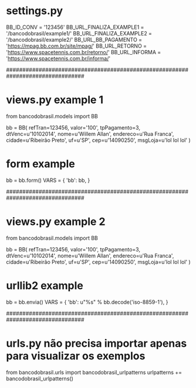 # settings.py

BB_ID_CONV = '123456'
BB_URL_FINALIZA_EXAMPLE1 = '/bancodobrasil/example1/'
BB_URL_FINALIZA_EXAMPLE2 = '/bancodobrasil/example2/'
BB_URL_BB_PAGAMENTO = 'https://mpag.bb.com.br/site/mpag/'
BB_URL_RETORNO = 'https://www.spacetennis.com.br/retorno/'
BB_URL_INFORMA = 'https://www.spacetennis.com.br/informa/'


################################################################################
# views.py example 1

from bancodobrasil.models import BB

bb = BB(
    refTran=123456,
    valor='100',
    tpPagamento=3,
    dtVenc=u'10102014',
    nome=u'Willem Allan',
    endereco=u'Rua Franca',
    cidade=u'Ribeirão Preto',
    uf=u'SP',
    cep=u'14090250',
    msgLoja=u'lol lol lol'
)

# form example
bb = bb.form()
VARS = {
    'bb': bb,
}


################################################################################
# views.py example 2

from bancodobrasil.models import BB

bb = BB(
    refTran=123456,
    valor='100',
    tpPagamento=3,
    dtVenc=u'10102014',
    nome=u'Willem Allan',
    endereco=u'Rua Franca',
    cidade=u'Ribeirão Preto',
    uf=u'SP',
    cep=u'14090250',
    msgLoja=u'lol lol lol'
)

# urllib2 example
bb = bb.envia()
VARS = {
    'bb': u"%s" % bb.decode('iso-8859-1'),
}


################################################################################
# urls.py não precisa importar apenas para visualizar os exemplos

from bancodobrasil.urls import bancodobrasil_urlpatterns
urlpatterns += bancodobrasil_urlpatterns()
